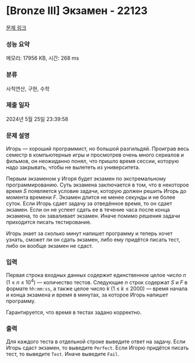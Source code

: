 # [Bronze III] Экзамен - 22123 

[문제 링크](https://www.acmicpc.net/problem/22123) 

### 성능 요약

메모리: 17956 KB, 시간: 268 ms

### 분류

사칙연산, 구현, 수학

### 제출 일자

2024년 5월 25일 23:39:58

### 문제 설명

<p>Игорь — хороший программист, но большой разгильдяй. Проиграв весь семестр в компьютерные игры и просмотрев очень много сериалов и фильмов, он неожиданно понял, что пришло время сессии, которую надо закрывать, чтобы не вылететь из университета.</p>

<p>Первым экзаменом у Игоря будет экзамен по экстремальному программированию. Суть экзамена заключается в том, что в некоторое время <i>S</i> появляется условие задачи, которую должен решить Игорь до момента времени <i>F</i>. Экзамен длится не менее секунды и не более суток. Если Игорь сдает задачу за отведённое время, то он сдает экзамен. Если он не успеет сдать ее в течение часа после конца экзамена, то он заваливает экзамен. Иначе помимо решения задачи приходится писать тестирование.</p>

<p>Игорь знает за сколько минут напишет программу и теперь хочет узнать, сможет ли он сдать экзамен, либо ему придётся писать тест, либо он вообще экзамен не сдаст.</p>

### 입력 

 <p>Первая строка входных данных содержит единственное целое число <i>n</i> (1 ≤ <i>n</i> ≤ 10<sup>4</sup>) — количество тестов. Следующие <i>n</i> строк содержат <i>S</i> и <i>F</i> в формате <code>hh:mm:ss</code>, а также целое число <i>k</i> (1 ≤ <i>k</i> ≤ 2000) — время начала и конца экзамена и время в минутах, за которое Игорь напишет программу.</p>

<p>Гарантируется, что время в тестах задано корректно.</p>

### 출력 

 <p>Для каждого теста в отдельной строке выведите ответ на задачу. Если Игорь сдаст экзамен, то выведите <code>Perfect</code>. Если Игорю придётся писать тест, то выведите <code>Test</code>. Иначе выведите <code>Fail</code>.</p>

